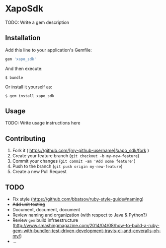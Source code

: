 # XapoSdk

TODO: Write a gem description

## Installation

Add this line to your application's Gemfile:

```ruby
gem 'xapo_sdk'
```

And then execute:

    $ bundle

Or install it yourself as:

    $ gem install xapo_sdk

## Usage

TODO: Write usage instructions here

## Contributing

1. Fork it ( https://github.com/[my-github-username]/xapo_sdk/fork )
2. Create your feature branch (`git checkout -b my-new-feature`)
3. Commit your changes (`git commit -am 'Add some feature'`)
4. Push to the branch (`git push origin my-new-feature`)
5. Create a new Pull Request

## TODO
- Fix style (https://github.com/bbatsov/ruby-style-guide#naming)
- ~~Add unit testing~~
- Document, document, document
- Review naming and organization (with respect to Java & Python?)
- Review `gem` build infraestructure (http://www.smashingmagazine.com/2014/04/08/how-to-build-a-ruby-gem-with-bundler-test-driven-development-travis-ci-and-coveralls-oh-my/)
- ...